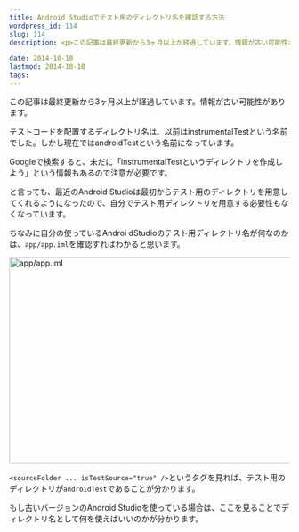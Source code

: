 ```yaml
---
title: Android Studioでテスト用のディレクトリ名を確認する方法
wordpress_id: 114
slug: 114
description: <p>この記事は最終更新から3ヶ月以上が経過しています。情報が古い可能性があります。テストコードを配置するディレクトリ名は、以前はinstrumentalTestという名前でした。しかし現在ではandroidTestという名前 [&hellip;]</p>

date: 2014-10-10
lastmod: 2014-10-10
tags: 
---
```


<div id="wppda_alert">この記事は最終更新から3ヶ月以上が経過しています。情報が古い可能性があります。</div><p>テストコードを配置するディレクトリ名は、以前はinstrumentalTestという名前でした。しかし現在ではandroidTestという名前になっています。</p>
<p>Googleで検索すると、未だに「instrumentalTestというディレクトリを作成しよう」という情報もあるので注意が必要です。</p>
<p>と言っても、最近のAndroid Studioは最初からテスト用のディレクトリを用意してくれるようになったので、自分でテスト用ディレクトリを用意する必要性もなくなっています。</p>
<p>ちなみに自分の使っているAndroi dStudioのテスト用ディレクトリ名が何なのかは、<code>app/app.iml</code>を確認すればわかると思います。</p>
<p><img src="https://android.gcreate.jp/wp-content/uploads/2014/10/testdirectory.jpg" alt="app/app.iml" title="app/app.iml.jpg" border="0" width="600" height="371" /></p>
<p><code>&lt;sourceFolder ... isTestSource="true" /&gt;</code>というタグを見れば、テスト用のディレクトリが<code>androidTest</code>であることが分かります。</p>
<p>もし古いバージョンのAndroid Studioを使っている場合は、ここを見ることでディレクトリ名として何を使えばいいのかが分かります。</p>

  